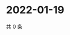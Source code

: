 # 2022-01-19

共 0 条

<!-- BEGIN WEIBO -->
<!-- 最后更新时间 Wed Jan 19 2022 03:12:44 GMT+0800 (China Standard Time) -->

<!-- END WEIBO -->
